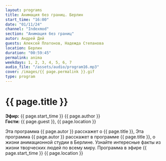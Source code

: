 ```yaml
---
layout: programs
title: Анимация без границ. Берлин
start_time: "16:00"
date: "01/11/24"
channel: "Indexmod"
section: "Анимация без границ"
autor: Андрей Дей
guests: Алексей Платонов, Надежда Степанова
location: Берлин
duration: "00:59:45"
permalink: anima
weekdays: 1, 2, 3, 4, 5, 6, 7
audio_file: "/assets/audio/program16.mp3"
cover: /images/{{ page.permalink }}.gif
type: program
---
```


# {{ page.title }}

**Эфир:** {{ page.start_time }} {{ page.author }}  
**Гости:** {{ page.guest }}, {{ page.location }}

Эта программа {{ page.autor }} расскажет о {{ page.title }}, Эта программа {{ page.autor }} расскажет в программе {{ page.title }}, о жизни анимационной студии в Берлине. Узнайте интересные факты из жизни творческих людей по всему миру. Программа в эфире {{ page.start_time }} {{ page.location }}

<p><audio id="audio-player">
  <source src="{{ page.audio_file }}" type="audio/mpeg">
  Ваш браузер не поддерживает воспроизведение аудио.
</audio></p>
